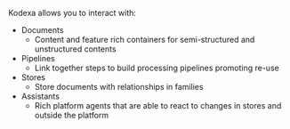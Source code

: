 Kodexa allows you to interact with:

* Documents
    * Content and feature rich containers for semi-structured and unstructured contents
* Pipelines
    * Link together steps to build processing pipelines promoting re-use
* Stores
    * Store documents with relationships in families
* Assistants
    * Rich platform agents that are able to react to changes in stores and outside the platform